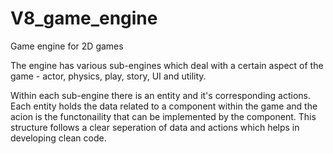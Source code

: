 # V8_game_engine
Game engine for 2D games


The engine has various sub-engines which deal with a certain aspect of the game - actor, physics, play, story, UI and utility. 

Within each sub-engine there is an entity and it's corresponding actions. Each entity holds the data related to a component within the game and the acion is the functonaility that can be implemented by the component. This structure follows a clear seperation of data and actions which helps in developing clean code. 

